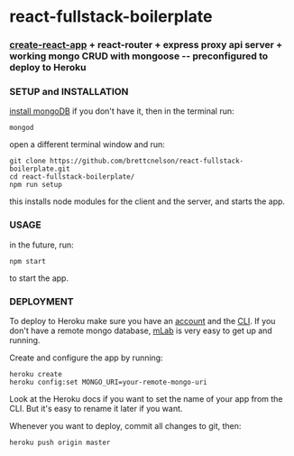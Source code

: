 # react-fullstack-boilerplate

### [create-react-app](https://github.com/facebook/create-react-app) + react-router + express proxy api server + working mongo CRUD with mongoose -- preconfigured to deploy to Heroku ###

### SETUP and INSTALLATION ###

[install mongoDB](https://docs.mongodb.com/manual/installation/) if you don't have it, then in the terminal run:
```
mongod
```

open a different terminal window and run:
```
git clone https://github.com/brettcnelson/react-fullstack-boilerplate.git
cd react-fullstack-boilerplate/
npm run setup
```
this installs node modules for the client and the server, and starts the app.

### USAGE ###

in the future, run:
```
npm start
```
to start the app.

### DEPLOYMENT ###

To deploy to Heroku make sure you have an [account](https://www.heroku.com/) and the [CLI](https://devcenter.heroku.com/articles/heroku-cli). If you don't have a remote mongo database, [mLab](https://mlab.com/signup/) is very easy to get up and running.

Create and configure the app by running:
```
heroku create
heroku config:set MONGO_URI=your-remote-mongo-uri
```
Look at the Heroku docs if you want to set the name of your app from the CLI.  But it's easy to rename it later if you want.

Whenever you want to deploy, commit all changes to git, then:
```
heroku push origin master
```